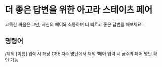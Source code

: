 # 더 좋은 답변을 위한 아고라 스테이츠 페어

고독한 싸움은 그만, 자신의 페어와 소통하며 더 빠르고 좋은 답변을 해보세요!

## 명령어

/제외 [이름] 입력 시 해당 CSE 차주 명단에서 제외
/페어 입력 시 금주의 페어 명단 확인 가능
